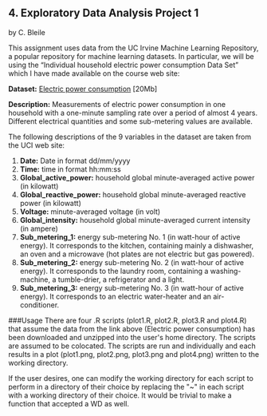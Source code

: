 ## 4. Exploratory Data Analysis Project 1

by C. Bleile

This assignment uses data from the UC Irvine Machine Learning Repository, a popular repository for machine learning datasets. In particular, we will be using the “Individual household electric power consumption Data Set” which I have made available on the course web site:

**Dataset:**
[Electric power consumption](https://d396qusza40orc.cloudfront.net/exdata%2Fdata%2Fhousehold_power_consumption.zip) [20Mb]

**Description:** Measurements of electric power consumption in one household with a one-minute sampling rate over a period of almost 4 years. Different electrical quantities and some sub-metering values are available.

The following descriptions of the 9 variables in the dataset are taken from the UCI web site:

1. **Date:** Date in format dd/mm/yyyy
1. **Time:** time in format hh:mm:ss
1. **Global_active_power:** household global minute-averaged active power (in kilowatt)
1. **Global_reactive_power:** household global minute-averaged reactive power (in kilowatt)
1. **Voltage:** minute-averaged voltage (in volt)
1. **Global_intensity:** household global minute-averaged current intensity (in ampere)
1. **Sub_metering_1:** energy sub-metering No. 1 (in watt-hour of active energy). It corresponds to the kitchen, containing mainly a dishwasher, an oven and a microwave (hot plates are not electric but gas powered).
1. **Sub_metering_2:** energy sub-metering No. 2 (in watt-hour of active energy). It corresponds to the laundry room, containing a washing-machine, a tumble-drier, a refrigerator and a light.
1. **Sub_metering_3:** energy sub-metering No. 3 (in watt-hour of active energy). It corresponds to an electric water-heater and an air-conditioner.

###Usage
There are four .R scripts (plot1.R, plot2.R, plot3.R and plot4.R) that assume the data from the link above (Electric power consumption) has been downloaded and unzipped into the user's home directory.  The scripts are assumed to be colocated.  The scripts are run and individually and each results in a plot (plot1.png, plot2.png, plot3.png and plot4.png) written to the working directory.  

If the user desires, one can modify the working directory for each script to perform in a directory of their choice by replacing the "~" in each script with a working directory of their choice.  It would be trivial to make a function that accepted a WD as well.